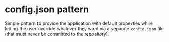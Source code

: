 
# config.json pattern

Simple pattern to provide the application with default properties while letting the user override whatever they want via a separate `config.json` file (that must never be committed to the repository).
